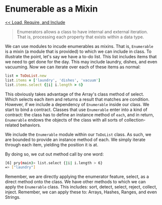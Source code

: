 Enumerable as a Mixin
=====================

[<< Load, Require, and Include](https://github.com/KLVTZ/Ruby-Essentials/blob/master/notes/Chapter_07:%20Modules/03.load_require_and_include.md)

> Enumerators allows a class to have internal and external iteration. That is,
processing each property that exists within a data type.

We can use modules to incude enumerables as mixins. That is, `Enumerable` is a
mixin (a module that is provided) to which we can include in class. To
illustrate the point, let's say we have a to-do list. This list includes items
that we need to get done for the day. This may include laundry, dishes, and even
vacuuming. Now we can iterate over each of these items as normal:

```ruby
list = ToDoList.new
list.items = ['laundry', 'dishes', 'vacuum']
list.items.select {|i| i.length > 6}
```

This obviously takes advantage of the Array's class method of select. Which
selects each item and returns a result that matches are condition. However, if
we include a dependency of `Enumerable` inside our class. We start to bind a
contract. Classes that use `Enumerable` enter into a kind of contract: the class
has to define an instance method of `each`, and in return, `Enumerable` endows
the objects of the class with all sorts of collection-related behaviors.

We include the `Enumerable` module within our `ToDoList` class. As such, we are
bounded to provide an instance method of each. We simply iterate through each
item, yielding the position it is at.

By doing so, we cut out method call by one word:
```bash
[6] pry(main)> list.select {|i| i.length > 6}                                                             
=> ["laundry"]
```

Remember, we are directly applying the enumerator feature, select, as a direct
method onto the class. We have other methods to which we can apply the
`Enumerable` class. This includes: sort, detect, select, reject, collect,
inject. Remember, we can apply these to: Arrays, Hashes, Ranges, and even
Strings.
